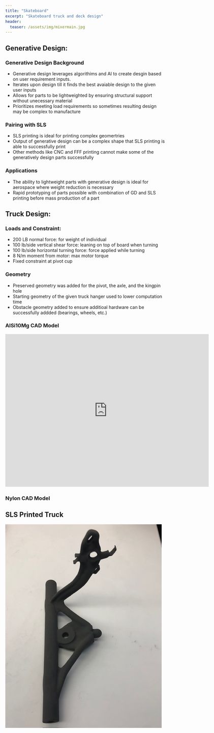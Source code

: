 ```yaml
---
title: "Skateboard"
excerpt: "Skateboard truck and deck design"
header:
  teaser: /assets/img/mixermain.jpg
---
```

## Generative Design: 
### Generative Design Background
* Generative design leverages algorithims and AI to create desgin based on user requirement inputs. 
* Iterates upon design till it finds the best avaiable design to the given user inputs 
* Allows for parts to be lightweighted by ensuring structural support without unecessary material
* Prioritizes meeting load requirements so sometimes resulting design may be complex to manufacture  
### Pairing with SLS 
* SLS printing is ideal for printing complex geomertries
* Output of generative design can be a complex shape that SLS printing is able to successfully print
* Other methods like CNC and FFF printing cannot make some of the generatively design parts successfully 
### Applications
* The ability to lightweight parts with generative design is ideal for aerospace where weight reduction is necessary
* Rapid prototyping of parts possible with combination of GD and SLS printing before mass production of a part

## Truck Design:
### Loads and Constraint:
* 200 LB normal force: for weight of individual
* 100 lb/side vertical shear force: leaning on top of board when turning
* 100 lb/side horizontal turning force: force applied while turning
* 8 N/m moment from motor: max motor torque 
* Fixed constraint at pivot cup 
### Geometry
* Preserved geometry was added for the pivot, the axle, and the kingpin hole 
* Starting geometry of the given truck hanger used to lower computation time 
* Obstacle geometry added to ensure additioal hardware can be successfully addded (bearings, wheels, etc.) 

### AlSi10Mg CAD Model
<iframe src="https://vanderbilt643.autodesk360.com/shares/public/SH512d4QTec90decfa6e83e2f44c61aef3b9?mode=embed" width="640" height="480" allowfullscreen="true" webkitallowfullscreen="true" mozallowfullscreen="true"  frameborder="0"></iframe>

### Nylon CAD Model 

## SLS Printed Truck 
![alt](/assets/img/truckprint.jpg)


